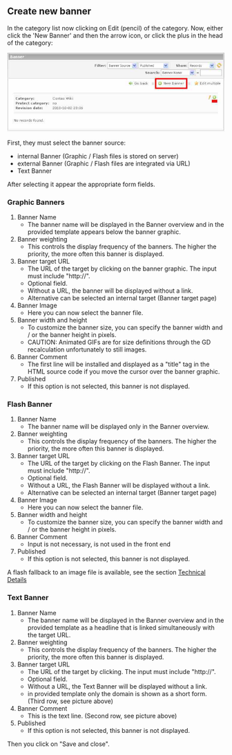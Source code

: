 ## Create new banner

In the category list now clicking on Edit (pencil) of the category.
Now, either click the 'New Banner' and then the arrow icon, or click the plus in the head of the category:

![New Banner](images/banner_en_backend_banner_new.jpg)

First, they must select the banner source:

* internal Banner (Graphic / Flash files is stored on server)
* external Banner (Graphic / Flash files are integrated via URL)
* Text Banner

After selecting it appear the appropriate form fields.

### Graphic Banners

1. Banner Name
    * The banner name will be displayed in the Banner overview and in the provided template appears below the banner graphic.
2. Banner weighting
    * This controls the display frequency of the banners. The higher the priority, the more often this banner is displayed.
3. Banner target URL
    * The URL of the target by clicking on the banner graphic. The input must include "http://".
    * Optional field.
    * Without a URL, the banner will be displayed without a link.
    * Alternative can be selected an internal target (Banner target page)
4. Banner Image
    * Here you can now select the banner file.
5. Banner width and height
    * To customize the banner size, you can specify the banner width and / or the banner height in pixels.
    * CAUTION: Animated GIFs are for size definitions through the GD recalculation unfortunately to still images.
6. Banner Comment
    * The first line will be installed and displayed as a "title" tag in the HTML source code if you move the cursor over the banner graphic.
7. Published
    * If this option is not selected, this banner is not displayed.


### Flash Banner

1. Banner Name
    * The banner name will be displayed only in the Banner overview.
2. Banner weighting
    * This controls the display frequency of the banners. The higher the priority, the more often this banner is displayed.
3. Banner target URL
    * The URL of the target by clicking on the Flash Banner. The input must include "http://".
    * Optional field.
    * Without a URL, the Flash Banner will be displayed without a link.
    * Alternative can be selected an internal target (Banner target page)
4. Banner Image
    * Here you can now select the banner file.
5. Banner width and height
    * To customize the banner size, you can specify the banner width and / or the banner height in pixels.
6. Banner Comment
    * Input is not necessary, is not used in the front end
7. Published
    * If this option is not selected, this banner is not displayed.

A flash fallback to an image file is available, see the section [Technical Details][1]


### Text Banner

1. Banner Name
    * The banner name will be displayed in the Banner overview and in the provided template as a headline that is linked simultaneously with the target URL.
2. Banner weighting
    * This controls the display frequency of the banners. The higher the priority, the more often this banner is displayed.
3. Banner target URL
    * The URL of the target by clicking. The input must include "http://".
    * Optional field.
    * Without a URL, the Text Banner will be displayed without a link.
    * in provided template only the domain is shown as a short form. (Third row, see picture above)
4. Banner Comment
    * This is the text line. (Second row, see picture above)
5. Published
    * If this option is not selected, this banner is not displayed.


Then you click on "Save and close".


[1]: ../05-technical-details/02-technical-details-banner-definition.md#flash-fallback-image
